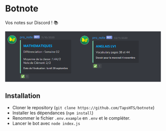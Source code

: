# Botnote

Vos notes sur Discord ! 📚 

![screen-exemple](./screen-exemple.PNG)

## Installation

* Cloner le repository (`git clone https://github.com/TapsHTS/botnote`)
* Installer les dépendances (`npm install`)
* Renommer le fichier `.env.example` en `.env` et le compléter.
* Lancer le bot avec `node index.js`
